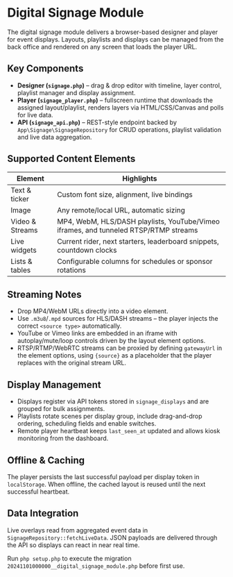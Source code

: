# Digital Signage Module

The digital signage module delivers a browser-based designer and player for event displays. Layouts, playlists and displays can be managed from the back office and rendered on any screen that loads the player URL.

## Key Components

- **Designer (`signage.php`)** – drag & drop editor with timeline, layer control, playlist manager and display assignment.
- **Player (`signage_player.php`)** – fullscreen runtime that downloads the assigned layout/playlist, renders layers via HTML/CSS/Canvas and polls for live data.
- **API (`signage_api.php`)** – REST-style endpoint backed by `App\Signage\SignageRepository` for CRUD operations, playlist validation and live data aggregation.

## Supported Content Elements

| Element | Highlights |
| --- | --- |
| Text & ticker | Custom font size, alignment, live bindings |
| Image | Any remote/local URL, automatic sizing |
| Video & Streams | MP4, WebM, HLS/DASH playlists, YouTube/Vimeo iframes, and tunneled RTSP/RTMP streams |
| Live widgets | Current rider, next starters, leaderboard snippets, countdown clocks |
| Lists & tables | Configurable columns for schedules or sponsor rotations |

## Streaming Notes

- Drop MP4/WebM URLs directly into a video element.
- Use `.m3u8`/`.mpd` sources for HLS/DASH streams – the player injects the correct `<source type>` automatically.
- YouTube or Vimeo links are embedded in an iframe with autoplay/mute/loop controls driven by the layout element options.
- RTSP/RTMP/WebRTC streams can be proxied by defining `gatewayUrl` in the element options, using `{source}` as a placeholder that the player replaces with the original stream URL.

## Display Management

- Displays register via API tokens stored in `signage_displays` and are grouped for bulk assignments.
- Playlists rotate scenes per display group, include drag-and-drop ordering, scheduling fields and enable switches.
- Remote player heartbeat keeps `last_seen_at` updated and allows kiosk monitoring from the dashboard.

## Offline & Caching

The player persists the last successful payload per display token in `localStorage`. When offline, the cached layout is reused until the next successful heartbeat.

## Data Integration

Live overlays read from aggregated event data in `SignageRepository::fetchLiveData`. JSON payloads are delivered through the API so displays can react in near real time.

Run `php setup.php` to execute the migration `20241101000000__digital_signage_module.php` before first use.

